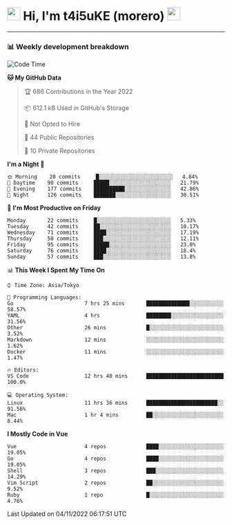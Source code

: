 <!-- Title -->
<h1>
    <img src="https://emojis.slackmojis.com/emojis/images/1600385609/10490/cactuar.gif?1600385609" width="30"/> 
    Hi, I'm t4i5uKE (morero) 
    <img src="https://emojis.slackmojis.com/emojis/images/1600385609/10490/cactuar.gif?1600385609" width="30"/>
</h1>

---

<h3> 📊 Weekly development breakdown </h3>
<!-- waka-readme-stats -->

<!--START_SECTION:waka-->
![Code Time](http://img.shields.io/badge/Code%20Time-1%2C287%20hrs%2036%20mins-blue)

**🐱 My GitHub Data** 

> 🏆 686 Contributions in the Year 2022
 > 
> 📦 612.1 kB Used in GitHub's Storage 
 > 
> 🚫 Not Opted to Hire
 > 
> 📜 44 Public Repositories 
 > 
> 🔑 10 Private Repositories  
 > 
**I'm a Night 🦉** 

```text
🌞 Morning    20 commits     █░░░░░░░░░░░░░░░░░░░░░░░░   4.84% 
🌆 Daytime    90 commits     █████░░░░░░░░░░░░░░░░░░░░   21.79% 
🌃 Evening    177 commits    ██████████░░░░░░░░░░░░░░░   42.86% 
🌙 Night      126 commits    ███████░░░░░░░░░░░░░░░░░░   30.51%

```
📅 **I'm Most Productive on Friday** 

```text
Monday       22 commits     █░░░░░░░░░░░░░░░░░░░░░░░░   5.33% 
Tuesday      42 commits     ██░░░░░░░░░░░░░░░░░░░░░░░   10.17% 
Wednesday    71 commits     ████░░░░░░░░░░░░░░░░░░░░░   17.19% 
Thursday     50 commits     ███░░░░░░░░░░░░░░░░░░░░░░   12.11% 
Friday       95 commits     █████░░░░░░░░░░░░░░░░░░░░   23.0% 
Saturday     76 commits     ████░░░░░░░░░░░░░░░░░░░░░   18.4% 
Sunday       57 commits     ███░░░░░░░░░░░░░░░░░░░░░░   13.8%

```


📊 **This Week I Spent My Time On** 

```text
⌚︎ Time Zone: Asia/Tokyo

💬 Programming Languages: 
Go                       7 hrs 25 mins       ██████████████░░░░░░░░░░░   58.57% 
YAML                     4 hrs               ████████░░░░░░░░░░░░░░░░░   31.56% 
Other                    26 mins             █░░░░░░░░░░░░░░░░░░░░░░░░   3.52% 
Markdown                 12 mins             ░░░░░░░░░░░░░░░░░░░░░░░░░   1.62% 
Docker                   11 mins             ░░░░░░░░░░░░░░░░░░░░░░░░░   1.47%

🔥 Editors: 
VS Code                  12 hrs 40 mins      █████████████████████████   100.0%

💻 Operating System: 
Linux                    11 hrs 36 mins      ███████████████████████░░   91.56% 
Mac                      1 hr 4 mins         ██░░░░░░░░░░░░░░░░░░░░░░░   8.44%

```

**I Mostly Code in Vue** 

```text
Vue                      4 repos             ████░░░░░░░░░░░░░░░░░░░░░   19.05% 
Go                       4 repos             ████░░░░░░░░░░░░░░░░░░░░░   19.05% 
Shell                    3 repos             ███░░░░░░░░░░░░░░░░░░░░░░   14.29% 
Vim Script               2 repos             ██░░░░░░░░░░░░░░░░░░░░░░░   9.52% 
Ruby                     1 repo              █░░░░░░░░░░░░░░░░░░░░░░░░   4.76%

```



 Last Updated on 04/11/2022 06:17:51 UTC
<!--END_SECTION:waka-->
